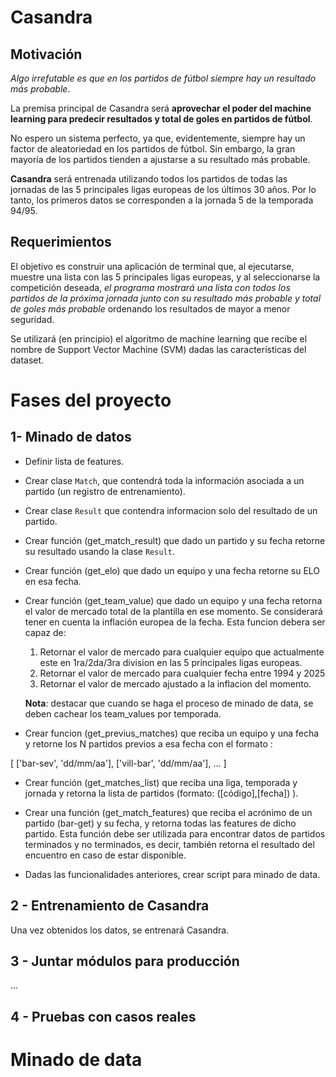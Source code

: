 # Casandra

## Motivación

*Algo irrefutable es que en los partidos de fútbol siempre hay un resultado más probable*.

La premisa principal de Casandra será **aprovechar el poder del machine learning para predecir resultados y total de goles en partidos de fútbol**.

No espero un sistema perfecto, ya que, evidentemente, siempre hay un factor de aleatoriedad en los partidos de fútbol. Sin embargo, la gran mayoría de los partidos tienden a ajustarse a su resultado más probable.

**Casandra** será entrenada utilizando todos los partidos de todas las jornadas de las 5 principales ligas europeas de los últimos 30 años. Por lo tanto, los primeros datos se corresponden a la jornada 5 de la temporada 94/95.

## Requerimientos

El objetivo es construir una aplicación de terminal que, al ejecutarse, muestre una lista con las 5 principales ligas europeas, y al seleccionarse la competición deseada, *el programa mostrará una lista con todos los partidos de la próxima jornada junto con su resultado más probable y total de goles más probable* ordenando los resultados de mayor a menor seguridad.

Se utilizará (en principio) el algoritmo de machine learning que recibe el nombre de Support Vector Machine (SVM) dadas las características del dataset. 

# Fases del proyecto

## 1- Minado de datos

* Definir lista de features.

* Crear clase `Match`, que contendrá toda la información asociada a un partido (un registro de entrenamiento).

* Crear clase `Result` que contendra informacion solo del resultado de un partido.

* Crear función (get_match_result) que dado un partido y su fecha retorne su resultado usando la clase `Result`.

* Crear función (get_elo) que dado un equipo y una fecha retorne su ELO en esa fecha.

* Crear función (get_team_value) que dado un equipo y una fecha retorna el valor de mercado total de la plantilla en ese momento. Se considerará tener en cuenta la inflación europea de la fecha. Esta funcion debera ser capaz de:


    1. Retornar el valor de mercado para cualquier equipo que actualmente este en 1ra/2da/3ra division en las 5 principales ligas europeas.
    2. Retornar el valor de mercado para cualquier fecha entre 1994 y 2025
    3. Retornar el valor de mercado ajustado a la inflacion del momento.

    **Nota**: destacar que cuando se haga el proceso de minado de data, se deben cachear los team_values por temporada.


* Crear funcion (get_previus_matches) que reciba un equipo y una fecha y retorne los N partidos previos a esa fecha con el formato : 

[
    ['bar-sev', 'dd/mm/aa'],
    ['vill-bar', 'dd/mm/aa'],
    ...
]


* Crear función (get_matches_list) que reciba una liga, temporada y jornada y retorna la lista de partidos (formato: ([código],[fecha]) ).

* Crear una función (get_match_features) que reciba el acrónimo de un partido (bar-get) y su fecha, y retorna todas las features de dicho partido. Esta función debe ser utilizada para encontrar datos de partidos terminados y no terminados, es decir, también retorna el resultado del encuentro en caso de estar disponible.

* Dadas las funcionalidades anteriores, crear script para minado de data.


## 2 - Entrenamiento de Casandra

Una vez obtenidos los datos, se entrenará Casandra.

## 3 - Juntar módulos para producción

...

## 4 - Pruebas con casos reales

# Minado de data

